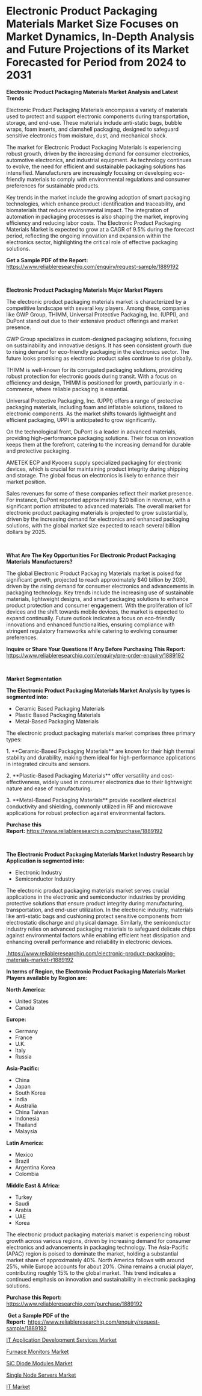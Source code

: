 <p><h1>Electronic Product Packaging Materials Market Size Focuses on Market Dynamics, In-Depth Analysis and Future Projections of its Market Forecasted for Period from 2024 to 2031</h1></p><p><strong>Electronic Product Packaging Materials Market Analysis and Latest Trends</strong></p>
<p><p>Electronic Product Packaging Materials encompass a variety of materials used to protect and support electronic components during transportation, storage, and end-use. These materials include anti-static bags, bubble wraps, foam inserts, and clamshell packaging, designed to safeguard sensitive electronics from moisture, dust, and mechanical shock. </p><p>The market for Electronic Product Packaging Materials is experiencing robust growth, driven by the increasing demand for consumer electronics, automotive electronics, and industrial equipment. As technology continues to evolve, the need for efficient and sustainable packaging solutions has intensified. Manufacturers are increasingly focusing on developing eco-friendly materials to comply with environmental regulations and consumer preferences for sustainable products.</p><p>Key trends in the market include the growing adoption of smart packaging technologies, which enhance product identification and traceability, and biomaterials that reduce environmental impact. The integration of automation in packaging processes is also shaping the market, improving efficiency and reducing labor costs. The Electronic Product Packaging Materials Market is expected to grow at a CAGR of 9.5% during the forecast period, reflecting the ongoing innovation and expansion within the electronics sector, highlighting the critical role of effective packaging solutions.</p></p>
<p><strong>Get a Sample PDF of the Report:&nbsp;</strong> <a href="https://www.reliableresearchiq.com/enquiry/request-sample/1889192?utm_campaign=1136&utm_medium=2&utm_source=Github&utm_content=ia&utm_term=24102024&utm_id=electronic-product-packaging-materials">https://www.reliableresearchiq.com/enquiry/request-sample/1889192</a></p>
<p>&nbsp;</p>
<p><strong>Electronic Product Packaging Materials Major Market Players</strong></p>
<p><p>The electronic product packaging materials market is characterized by a competitive landscape with several key players. Among these, companies like GWP Group, THIMM, Universal Protective Packaging, Inc. (UPPI), and DuPont stand out due to their extensive product offerings and market presence.</p><p>GWP Group specializes in custom-designed packaging solutions, focusing on sustainability and innovative designs. It has seen consistent growth due to rising demand for eco-friendly packaging in the electronics sector. The future looks promising as electronic product sales continue to rise globally.</p><p>THIMM is well-known for its corrugated packaging solutions, providing robust protection for electronic goods during transit. With a focus on efficiency and design, THIMM is positioned for growth, particularly in e-commerce, where reliable packaging is essential.</p><p>Universal Protective Packaging, Inc. (UPPI) offers a range of protective packaging materials, including foam and inflatable solutions, tailored to electronic components. As the market shifts towards lightweight and efficient packaging, UPPI is anticipated to grow significantly.</p><p>On the technological front, DuPont is a leader in advanced materials, providing high-performance packaging solutions. Their focus on innovation keeps them at the forefront, catering to the increasing demand for durable and protective packaging.</p><p>AMETEK ECP and Kyocera supply specialized packaging for electronic devices, which is crucial for maintaining product integrity during shipping and storage. The global focus on electronics is likely to enhance their market position.</p><p>Sales revenues for some of these companies reflect their market presence. For instance, DuPont reported approximately $20 billion in revenue, with a significant portion attributed to advanced materials. The overall market for electronic product packaging materials is projected to grow substantially, driven by the increasing demand for electronics and enhanced packaging solutions, with the global market size expected to reach several billion dollars by 2025.</p></p>
<p>&nbsp;</p>
<p><strong>What Are The Key Opportunities For Electronic Product Packaging Materials Manufacturers?</strong></p>
<p><p>The global Electronic Product Packaging Materials market is poised for significant growth, projected to reach approximately $40 billion by 2030, driven by the rising demand for consumer electronics and advancements in packaging technology. Key trends include the increasing use of sustainable materials, lightweight designs, and smart packaging solutions to enhance product protection and consumer engagement. With the proliferation of IoT devices and the shift towards mobile devices, the market is expected to expand continually. Future outlook indicates a focus on eco-friendly innovations and enhanced functionalities, ensuring compliance with stringent regulatory frameworks while catering to evolving consumer preferences.</p></p>
<p><strong>Inquire or Share Your Questions If Any Before Purchasing This Report:</strong> <a href="https://www.reliableresearchiq.com/enquiry/pre-order-enquiry/1889192?utm_campaign=1136&utm_medium=2&utm_source=Github&utm_content=ia&utm_term=24102024&utm_id=electronic-product-packaging-materials">https://www.reliableresearchiq.com/enquiry/pre-order-enquiry/1889192</a></p>
<p>&nbsp;</p>
<p><strong>Market Segmentation</strong></p>
<p><strong>The Electronic Product Packaging Materials Market Analysis by types is segmented into:</strong></p>
<p><ul><li>Ceramic Based Packaging Materials</li><li>Plastic Based Packaging Materials</li><li>Metal-Based Packaging Materials</li></ul></p>
<p><p>The electronic product packaging materials market comprises three primary types: </p><p>1. **Ceramic-Based Packaging Materials** are known for their high thermal stability and durability, making them ideal for high-performance applications in integrated circuits and sensors.</p><p>2. **Plastic-Based Packaging Materials** offer versatility and cost-effectiveness, widely used in consumer electronics due to their lightweight nature and ease of manufacturing.</p><p>3. **Metal-Based Packaging Materials** provide excellent electrical conductivity and shielding, commonly utilized in RF and microwave applications for robust protection against environmental factors.</p></p>
<p><strong>Purchase this Report:&nbsp;</strong><a href="https://www.reliableresearchiq.com/purchase/1889192?utm_campaign=1136&utm_medium=2&utm_source=Github&utm_content=ia&utm_term=24102024&utm_id=electronic-product-packaging-materials">https://www.reliableresearchiq.com/purchase/1889192</a></p>
<p>&nbsp;</p>
<p><strong>The Electronic Product Packaging Materials Market Industry Research by Application is segmented into:</strong></p>
<p><ul><li>Electronic Industry</li><li>Semiconductor Industry</li></ul></p>
<p><p>The electronic product packaging materials market serves crucial applications in the electronic and semiconductor industries by providing protective solutions that ensure product integrity during manufacturing, transportation, and end-user utilization. In the electronic industry, materials like anti-static bags and cushioning protect sensitive components from electrostatic discharge and physical damage. Similarly, the semiconductor industry relies on advanced packaging materials to safeguard delicate chips against environmental factors while enabling efficient heat dissipation and enhancing overall performance and reliability in electronic devices.</p></p>
<p><a href="https://www.reliableresearchiq.com/electronic-product-packaging-materials-market-r1889192?utm_campaign=1136&utm_medium=2&utm_source=Github&utm_content=ia&utm_term=24102024&utm_id=electronic-product-packaging-materials">&nbsp;https://www.reliableresearchiq.com/electronic-product-packaging-materials-market-r1889192</a></p>
<p><strong>In terms of Region, the Electronic Product Packaging Materials Market Players available by Region are:</strong></p>
<p>
    <p> <strong> North America: </strong>
        <ul>
            <li>United States</li>
            <li>Canada</li>
        </ul>
        </p> 
    <p> <strong> Europe: </strong>
        <ul>
            <li>Germany</li>
            <li>France</li>
            <li>U.K.</li>
            <li>Italy</li>
            <li>Russia</li>
        </ul>
        </p> 
    <p> <strong> Asia-Pacific: </strong>
        <ul>
            <li>China</li>
            <li>Japan</li>
            <li>South Korea</li>
            <li>India</li>
            <li>Australia</li>
            <li>China Taiwan</li>
            <li>Indonesia</li>
            <li>Thailand</li>
            <li>Malaysia</li>
        </ul>
        </p> 
    <p> <strong> Latin America: </strong>
        <ul>
            <li>Mexico</li>
            <li>Brazil</li>
            <li>Argentina Korea</li>
            <li>Colombia</li>
        </ul>
        </p> 
    <p> <strong> Middle East & Africa: </strong>
        <ul>
            <li>Turkey</li>
            <li>Saudi</li>
            <li>Arabia</li>
            <li>UAE</li>
            <li>Korea</li>
        </ul>
    </p>
    </p>
<p><p>The electronic product packaging materials market is experiencing robust growth across various regions, driven by increasing demand for consumer electronics and advancements in packaging technology. The Asia-Pacific (APAC) region is poised to dominate the market, holding a substantial market share of approximately 40%. North America follows with around 25%, while Europe accounts for about 20%. China remains a crucial player, contributing roughly 15% to the global market. This trend indicates a continued emphasis on innovation and sustainability in electronic packaging solutions.</p></p>
<p><strong>Purchase this Report: </strong><a href="https://www.reliableresearchiq.com/purchase/1889192?utm_campaign=1136&utm_medium=2&utm_source=Github&utm_content=ia&utm_term=24102024&utm_id=electronic-product-packaging-materials">https://www.reliableresearchiq.com/purchase/1889192</a></p>
<p>&nbsp;<strong>Get a Sample PDF of the Report:&nbsp;&nbsp;</strong><a href="https://www.reliableresearchiq.com/enquiry/request-sample/1889192?utm_campaign=1136&utm_medium=2&utm_source=Github&utm_content=ia&utm_term=24102024&utm_id=electronic-product-packaging-materials">https://www.reliableresearchiq.com/enquiry/request-sample/1889192</a></p>
<p><strong></strong></p>
<p><p><a href="https://www.linkedin.com/pulse/application-development-services-market-forecasts-trends-dfpne?utm_campaign=1136&utm_medium=2&utm_source=Github&utm_content=ia&utm_term=24102024&utm_id=electronic-product-packaging-materials">IT Application Development Services Market</a></p><p><a href="https://issuu.com/reportprime-2/docs/furnace-monitors-market-size-2030.p_f75be9f03ad289?utm_campaign=1136&utm_medium=2&utm_source=Github&utm_content=ia&utm_term=24102024&utm_id=electronic-product-packaging-materials">Furnace Monitors Market</a></p><p><a href="https://github.com/bricelanl8g/Market-Research-Report-List-1/blob/main/sic-diode-modules-market.md?utm_campaign=1136&utm_medium=2&utm_source=Github&utm_content=ia&utm_term=24102024&utm_id=electronic-product-packaging-materials">SiC Diode Modules Market</a></p><p><a href="https://github.com/graciah1naze/Market-Research-Report-List-1/blob/main/single-node-servers-market.md?utm_campaign=1136&utm_medium=2&utm_source=Github&utm_content=ia&utm_term=24102024&utm_id=electronic-product-packaging-materials">Single Node Servers Market</a></p><p><a href="https://www.linkedin.com/pulse/market-size-share-analysis-growth-trends-forecasts-xbtde?utm_campaign=1136&utm_medium=2&utm_source=Github&utm_content=ia&utm_term=24102024&utm_id=electronic-product-packaging-materials">IT Market</a></p></p>